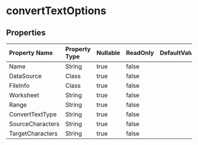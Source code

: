 # **convertTextOptions**

 

## **Properties**

| Property Name | Property Type | Nullable |  ReadOnly | DefaultValue | Description | 
| :- | :- | :- |:- |  :- | :- |
|Name|String|true|false |  ||
|DataSource|Class|true|false |  ||
|FileInfo|Class|true|false |  ||
|Worksheet|String|true|false |  ||
|Range|String|true|false |  ||
|ConvertTextType|String|true|false |  ||
|SourceCharacters|String|true|false |  ||
|TargetCharacters|String|true|false |  ||

